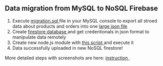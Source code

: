 ## Data migration from MySQL to NoSQL Firebase


1. Execute <a href="https://github.com/evtimoz/leafTech-EEP-web-system/blob/master/migration/migration.sql"> migration.sql </a> file in your MySQL console to export all stroed data about products and orders into one <a href="https://github.com/evtimoz/leafTech-EEP-web-system/blob/master/migration/data.json"> large json file </a>
2. Create <a href="https://firebase.google.com/docs/firestore"> firestore database </a> and get credentionals in json format to manipulate data remotely
3. Create new node.js module with <a href="https://github.com/evtimoz/leafTech-EEP-web-system/blob/master/migration/index.js"> this script </a> and execute it
4. Data successfully uploaded in new NoSQL firestore!


More detailed steps with screenshots are here: <a href="https://medium.com/@impaachu/how-to-upload-data-to-firebase-firestore-cloud-database-63543d7b34c5"> instruction </a>.
